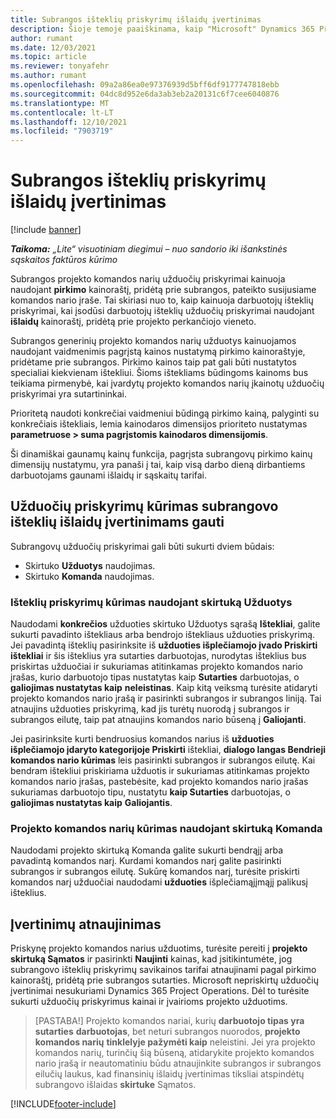 ```yaml
---
title: Subrangos išteklių priskyrimų išlaidų įvertinimas
description: Šioje temoje paaiškinama, kaip "Microsoft" Dynamics 365 Project Operations apskaičiuoja subrangos išteklių priskyrimų išlaidų įvertinimą.
author: rumant
ms.date: 12/03/2021
ms.topic: article
ms.reviewer: tonyafehr
ms.author: rumant
ms.openlocfilehash: 09a2a86ea0e97376939d5bff6df9177747818ebb
ms.sourcegitcommit: 04dc8d952e6da3ab3eb2a20131c6f7cee6040876
ms.translationtype: MT
ms.contentlocale: lt-LT
ms.lasthandoff: 12/10/2021
ms.locfileid: "7903719"
---
```

# <a name="cost-estimation-of-subcontracted-resource-assignments"></a>Subrangos išteklių priskyrimų išlaidų įvertinimas

[!include [banner](../../includes/dataverse-preview.md)]

_**Taikoma:** „Lite“ visuotiniam diegimui – nuo sandorio iki išankstinės sąskaitos faktūros kūrimo_

Subrangos projekto komandos narių užduočių priskyrimai kainuoja naudojant **pirkimo** kainoraštį, pridėtą prie subrangos, pateikto susijusiame komandos nario įraše. Tai skiriasi nuo to, kaip kainuoja darbuotojų išteklių priskyrimai, kai įsodūsi darbuotojų išteklių užduočių priskyrimai naudojant **išlaidų** kainoraštį, pridėtą prie projekto perkančiojo vieneto. 

Subrangos generinių projekto komandos narių užduotys kainuojamos naudojant vaidmenimis pagrįstą kainos nustatymą pirkimo kainoraštyje, pridėtame prie subrangos. Pirkimo kainos taip pat gali būti nustatytos specialiai kiekvienam ištekliui. Šioms ištekliams būdingoms kainoms bus teikiama pirmenybė, kai įvardytų projekto komandos narių įkainotų užduočių priskyrimai yra sutartininkai. 

Prioritetą naudoti konkrečiai vaidmeniui būdingą pirkimo kainą, palyginti su konkrečiais ištekliais, lemia kainodaros dimensijos prioriteto nustatymas **parametruose > suma pagrįstomis kainodaros dimensijomis**.

Ši dinamiškai gaunamų kainų funkcija, pagrįsta subrangovų pirkimo kainų dimensijų nustatymu, yra panaši į tai, kaip visą darbo dieną dirbantiems darbuotojams gaunami išlaidų ir sąskaitų tarifai. 

## <a name="creating-task-assignments-for-getting-cost-estimates-of-subcontractor-resources"></a>Užduočių priskyrimų kūrimas subrangovo išteklių išlaidų įvertinimams gauti

Subrangovų užduočių priskyrimai gali būti sukurti dviem būdais: 
- Skirtuko **Užduotys** naudojimas.
- Skirtuko **Komanda** naudojimas.

### <a name="creating-resources-assignments-using-the-tasks-tab"></a>Išteklių priskyrimų kūrimas naudojant skirtuką Užduotys
Naudodami **konkrečios** užduoties skirtuko Užduotys sąrašą **Ištekliai**, galite sukurti pavadinto ištekliaus arba bendrojo ištekliaus užduoties priskyrimą. Jei pavadintą išteklių pasirinksite iš **užduoties išplečiamojo įvado Priskirti ištekliai** ir šis išteklius yra sutarties darbuotojas, nurodytas išteklius bus priskirtas užduočiai ir sukuriamas atitinkamas projekto komandos nario įrašas, kurio darbuotojo tipas nustatytas kaip **Sutarties** darbuotojas, o **galiojimas nustatytas kaip** **neleistinas**. Kaip kitą veiksmą turėsite atidaryti projekto komandos nario įrašą ir pasirinkti subrangos ir subrangos liniją. Tai atnaujins užduoties priskyrimą, kad jis turėtų nuorodą į subrangos ir subrangos eilutę, taip pat atnaujins komandos nario būseną į **Galiojanti**.

Jei pasirinksite kurti bendruosius komandos narius iš **užduoties išplečiamojo įdaryto kategorijoje Priskirti** ištekliai, **dialogo langas Bendrieji komandos nario kūrimas** leis pasirinkti subrangos ir subrangos eilutę. Kai bendram ištekliui priskiriama užduotis ir sukuriamas atitinkamas projekto komandos nario įrašas, pastebėsite, kad projekto komandos nario įrašas sukuriamas darbuotojo tipu, nustatytu **kaip Sutarties** darbuotojas, o **galiojimas nustatytas kaip** **Galiojantis**.

### <a name="creating-project-team-members-using-the-team-tab"></a>Projekto komandos narių kūrimas naudojant skirtuką Komanda
Naudodami projekto skirtuką Komanda galite sukurti bendrąjį arba pavadintą komandos narį. Kurdami komandos narį galite pasirinkti subrangos ir subrangos eilutę. Sukūrę komandos narį, turėsite priskirti komandos narį užduočiai naudodami **užduoties** išplečiamąjįmąjį palikusį išteklius. 

## <a name="updating-estimates"></a>Įvertinimų atnaujinimas
Priskynę projekto komandos narius užduotims, turėsite pereiti į **projekto skirtuką Sąmatos** ir pasirinkti **Naujinti** kainas, kad įsitikintumėte, jog subrangovo išteklių priskyrimų savikainos tarifai atnaujinami pagal pirkimo kainoraštį, pridėtą prie subrangos sutarties. Microsoft nepriskirtų užduočių įvertinimai nesukuriami Dynamics 365 Project Operations. Dėl to turėsite sukurti užduočių priskyrimus kainai ir įvairioms projekto užduotims. 

> [PASTABA!] Projekto komandos nariai, kurių **darbuotojo tipas yra sutarties** **darbuotojas**, bet neturi subrangos nuorodos, **projekto komandos narių** **tinklelyje pažymėti kaip** neleistini. Jei yra projekto komandos narių, turinčių šią būseną, atidarykite projekto komandos nario įrašą ir neautomatiniu būdu atnaujinkite subrangos ir subrangos eilučių laukus, kad finansinių išlaidų įvertinimas tiksliai atspindėtų subrangovo išlaidas **skirtuke** Sąmatos. 


[!INCLUDE[footer-include](../../includes/footer-banner.md)]
